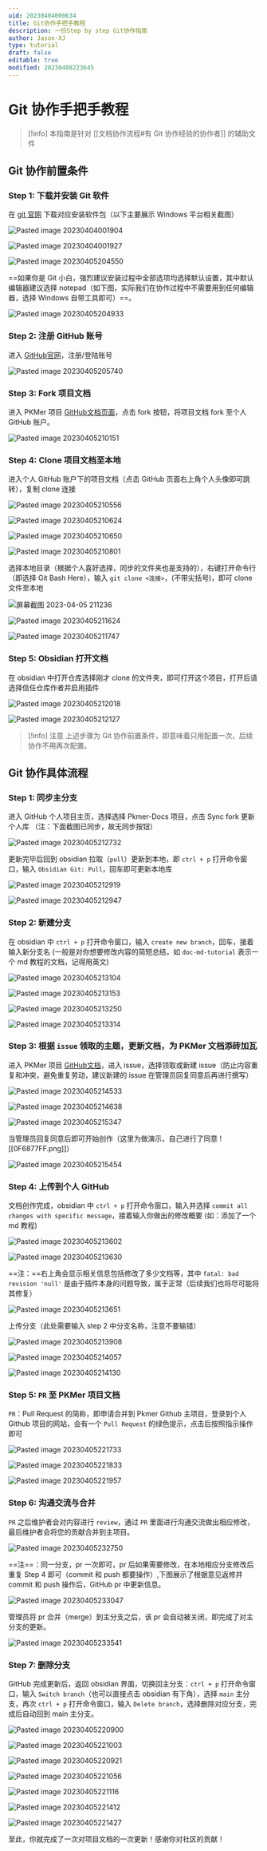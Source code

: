 ```yaml
---
uid: 20230404000634
title: Git协作手把手教程
description: 一份Step by step Git协作指南
author: Jason-XJ
type: tutorial
draft: false
editable: true
modified: 20230408223645
---
```


# Git 协作手把手教程

> [!info]
> 本指南是针对 [[文档协作流程#有 Git 协作经验的协作者]] 的辅助文件

## Git 协作前置条件

### Step 1: 下载并安装 Git 软件

在 [git 官网](https://git-scm.com/downloads) 下载对应安装软件包（以下主要展示 Windows 平台相关截图）

![Pasted image 20230404001904](https://s1.vika.cn/space/2023/04/06/d9f053056e354881a34eeeb4dfcd0061)

![Pasted image 20230404001927](https://s1.vika.cn/space/2023/04/06/50bd9d8c98cb4fdbabc4f23f1a7faa06)

![Pasted image 20230405204550](https://s1.vika.cn/space/2023/04/06/e06d243725f84d1d891d5b72300bcedb)

==如果你是 Git 小白，强烈建议安装过程中全部选项均选择默认设置，其中默认编辑器建议选择 notepad（如下图，实际我们在协作过程中不需要用到任何编辑器，选择 Windows 自带工具即可）==。

![Pasted image 20230405204933](https://s1.vika.cn/space/2023/04/06/494874f57f3a44e0a66ced373ec182ec)

### Step 2: 注册 GitHub 账号

进入 [GitHub官网](https://github.com/)，注册/登陆账号

![Pasted image 20230405205740](https://s1.vika.cn/space/2023/04/06/64bd5acb0a0842dd9a7c3f010d53df74)

### Step 3: Fork 项目文档

进入 PKMer 项目 [GitHub文档页面](https://github.com/PKM-er/Pkmer-Docs)，点击 fork 按钮，将项目文档 fork 至个人 GitHub 账户。

![Pasted image 20230405210151](https://s1.vika.cn/space/2023/04/06/d46e7a2b4fb3490082fccac26b7f3d3d)

### Step 4: Clone 项目文档至本地

进入个人 GitHub 账户下的项目文档（点击 GitHub 页面右上角个人头像即可跳转），复制 clone 连接

![Pasted image 20230405210556](https://s1.vika.cn/space/2023/04/06/5674edc160f549ae89d3f46da6286d79)

![Pasted image 20230405210624](https://s1.vika.cn/space/2023/04/06/8abbad15f6714735835a95a4ff15d4a7)

![Pasted image 20230405210650](https://s1.vika.cn/space/2023/04/06/7fca63e8552d4d38944dd3ebf5c5dffc)

![Pasted image 20230405210801](https://s1.vika.cn/space/2023/04/06/88ae17efdbb64773b47e74af7a5ea90d)

选择本地目录（根据个人喜好选择，同步的文件夹也是支持的），右键打开命令行（即选择 Git Bash Here），输入 `git clone <连接>`，(不带尖括号)，即可 clone 文件至本地

![屏幕截图 2023-04-05 211236](https://s1.vika.cn/space/2023/04/06/627b56d6b7a74725a3790e2aee98dd21)

![Pasted image 20230405211624](https://s1.vika.cn/space/2023/04/06/0a26c42cbf554345bbdd57b82b4020b2)

![Pasted image 20230405211747](https://s1.vika.cn/space/2023/04/06/545a183b9a8345eea64752ad9791451f)

### Step 5: Obsidian 打开文档

在 obsidian 中打开仓库选择刚才 clone 的文件夹，即可打开这个项目，打开后请选择信任仓库作者并启用插件

![Pasted image 20230405212018](https://s1.vika.cn/space/2023/04/06/3a40270880fc43059df5dacb89b3554a)

![Pasted image 20230405212127](https://s1.vika.cn/space/2023/04/06/541d2829272142a6bdceacb851cc4b75)

> [!info] 注意
> 上述步骤为 Git 协作前置条件，即意味着只用配置一次，后续协作不用再次配置。

## Git 协作具体流程

### Step 1: 同步主分支

进入 GitHub 个人项目主页，选择选择 Pkmer-Docs 项目，点击 Sync fork 更新个人库 （注：下面截图已同步，故无同步按钮）

![Pasted image 20230405212732](https://s1.vika.cn/space/2023/04/06/c637c2f39b9343b0b2ccd26c68769cb1)

更新完毕后回到 obsidian 拉取（`pull`）更新到本地，即 `ctrl + p` 打开命令窗口，输入 `Obsidian Git: Pull`，回车即可更新本地库

![Pasted image 20230405212919](https://s1.vika.cn/space/2023/04/06/c6fe8541a4f644e5b286e250f5b4f971)

![Pasted image 20230405212947](https://s1.vika.cn/space/2023/04/06/eb791ac2788c4309b292458b2086816f)

### Step 2: 新建分支

在 obsidian 中 `ctrl + p` 打开命令窗口，输入 `create new branch`，回车，接着输入新分支名 (一般是对你想要修改内容的简短总结，如 `doc-md-tutorial` 表示一个 md 教程的文档，记得用英文)

![Pasted image 20230405213104](https://s1.vika.cn/space/2023/04/06/215208b3f4f941d18075e45e5981b569)

![Pasted image 20230405213153](https://s1.vika.cn/space/2023/04/06/e6155c3299da4ecea27a4d3c13acf53f)

![Pasted image 20230405213250](https://s1.vika.cn/space/2023/04/06/5cb406d748574832bcac88619d50fb54)

![Pasted image 20230405213314](https://s1.vika.cn/space/2023/04/06/f4508cc09d1b40b7ac9cee42eeab2c06)

### Step 3: 根据 `issue` 领取的主题，更新文档，为 PKMer 文档添砖加瓦

进入 PKMer 项目 [GitHub文档](https://github.com/PKM-er/Pkmer-Docs)，进入 issue，选择领取或新建 issue（防止内容重复和冲突，避免重复劳动，建议新建的 issue 在管理员回复同意后再进行撰写）

![Pasted image 20230405214533](https://s1.vika.cn/space/2023/04/06/0b97608c5ede4079a90cdd64f8fadd78)

![Pasted image 20230405214638](https://s1.vika.cn/space/2023/04/06/3ac6d3fa26c8456abcebf0a0f9c795eb)

![Pasted image 20230405215347](https://s1.vika.cn/space/2023/04/06/1118dd134f384a4b92920b20f7039b96)

当管理员回复同意后即可开始创作（这里为做演示，自己进行了同意 ![[0F6877FF.png]]）

![Pasted image 20230405215454](https://s1.vika.cn/space/2023/04/06/cfbcbabca3614c84bd1c818616d4a30e)

### Step 4: 上传到个人 GitHub

文档创作完成，obsidian 中 `ctrl + p` 打开命令窗口，输入并选择 `commit all changes with specific message`，接着输入你做出的修改概要 (如：添加了一个 md 教程)

![Pasted image 20230405213602](https://s1.vika.cn/space/2023/04/06/33d39d56966b46ef83630d1b18994944)

![Pasted image 20230405213630](https://s1.vika.cn/space/2023/04/06/d6da77a969db42f4837d80cfedf40655)

==注：==右上角会显示相关信息包括修改了多少文档等，其中 `fatal: bad revision 'null'` 是由于插件本身的问题导致，属于正常（后续我们也将尽可能将其修复）

![Pasted image 20230405213651](https://s1.vika.cn/space/2023/04/06/c620c6b677104938a7fbf210119308fa)

上传分支（此处需要输入 step 2 中分支名称，注意不要输错）

![Pasted image 20230405213908](https://s1.vika.cn/space/2023/04/06/8a2f8274123e446d86a611f8c72d3e83)

![Pasted image 20230405214057](https://s1.vika.cn/space/2023/04/06/097ceb389de74d218b02c06e25a1eb45)

![Pasted image 20230405214130](https://s1.vika.cn/space/2023/04/06/7083f7db92794da097fbed8485c415de)

### Step 5: `PR` 至 PKMer 项目文档

`PR`：Pull Request 的简称，即申请合并到 Pkmer Github 主项目，登录到个人 Github 项目的网站，会有一个 `Pull Request` 的绿色提示，点击后按照指示操作即可

![Pasted image 20230405221733](https://s1.vika.cn/space/2023/04/06/51c5cf366d9a4492ba9ae771d8d89556)

![Pasted image 20230405221833](https://s1.vika.cn/space/2023/04/06/aac9f4ad5f6b4ccd9b94ae08af8d84c2)

![Pasted image 20230405221957](https://s1.vika.cn/space/2023/04/06/1b33f27da4a7465485aa821e252be128)

### Step 6: 沟通交流与合并

`PR` 之后维护者会对内容进行 `review`，通过 `PR` 里面进行沟通交流做出相应修改，最后维护者会将您的贡献合并到主项目。

![Pasted image 20230405232750](https://s1.vika.cn/space/2023/04/06/84466740c5174ca78085331c60c3f5d5)

==注==：同一分支，pr 一次即可，pr 后如果需要修改，在本地相应分支修改后重复 Step 4 即可（commit 和 push 都要操作）,下图展示了根据意见返修并 commit 和 push 操作后，GitHub pr 中更新信息。

![Pasted image 20230405233047](https://s1.vika.cn/space/2023/04/06/517c0dee6a384022afe651f0aaae048f)

管理员将 pr 合并（merge）到主分支之后，该 pr 会自动被关闭，即完成了对主分支的更新。

![Pasted image 20230405233541](https://s1.vika.cn/space/2023/04/06/ab9d78a73efb4e96a01a5ecd1a0a6623)

### Step 7: 删除分支

GitHub 完成更新后，返回 obsidian 界面，切换回主分支：`ctrl + p` 打开命令窗口，输入 `Switch branch`（也可以直接点击 obsidian 有下角），选择 `main` 主分支，再次 `ctrl + p` 打开命令窗口，输入 `Delete branch`，选择删除对应分支，完成后自动回到 main 主分支。

![Pasted image 20230405220900](https://s1.vika.cn/space/2023/04/06/fb0b56520b084cd88d579cf0dd0f19fa)

![Pasted image 20230405221003](https://s1.vika.cn/space/2023/04/06/9c88b543d0a94f9a96624ad23433cb1a)

![Pasted image 20230405220921](https://s1.vika.cn/space/2023/04/06/364586df1143422c84a6a58b8025271f)

![Pasted image 20230405221056](https://s1.vika.cn/space/2023/04/06/7d46a1e0d1cf49f58a888226363ca02a)

![Pasted image 20230405221116](https://s1.vika.cn/space/2023/04/06/bc25e4ad3ee64aec9af1ca5c98ed7e02)

![Pasted image 20230405221412](https://s1.vika.cn/space/2023/04/06/c4ee6294cc1348c5bddfb39d36768b65)

![Pasted image 20230405221427](https://s1.vika.cn/space/2023/04/06/ee011a4de23348919c3315a9e583b18e)

至此，你就完成了一次对项目文档的一次更新！感谢你对社区的贡献！